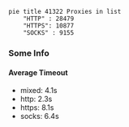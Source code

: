 
```mermaid
pie title 41322 Proxies in list
    "HTTP" : 28479
    "HTTPS": 10877
    "SOCKS" : 9155
```

### Some Info
#### Average Timeout

- mixed: 4.1s
- http: 2.3s
- https: 8.1s
- socks: 6.4s